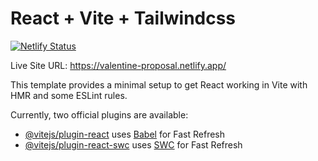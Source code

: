 # React + Vite + Tailwindcss

[![Netlify Status](https://api.netlify.com/api/v1/badges/3dd74674-0147-46f2-91e3-d5f9f7d5da58/deploy-status)](https://app.netlify.com/sites/valentine-proposal/deploys)

Live Site URL: https://valentine-proposal.netlify.app/

This template provides a minimal setup to get React working in Vite with HMR and some ESLint rules.

Currently, two official plugins are available:

- [@vitejs/plugin-react](https://github.com/vitejs/vite-plugin-react/blob/main/packages/plugin-react/README.md) uses [Babel](https://babeljs.io/) for Fast Refresh
- [@vitejs/plugin-react-swc](https://github.com/vitejs/vite-plugin-react-swc) uses [SWC](https://swc.rs/) for Fast Refresh
